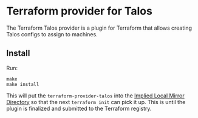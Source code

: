 # Terraform provider for Talos

The Terraform Talos provider is a plugin for Terraform that allows creating
Talos configs to assign to machines.

## Install

Run:

```
make
make install
```

This will put the `terraform-provider-talos` into the [Implied Local Mirror
Directory](https://www.terraform.io/docs/cli/config/config-file.html#implied-local-mirror-directories)
so that the next `terraform init` can pick it up. This is until the plugin is
finalized and submitted to the Terraform registry.
